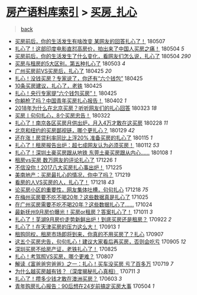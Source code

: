 [房产语料库索引](../../README.md)  > [买房_扎心](买房_扎心.md)
====
> [back](../README.md)

- [买房前后，你的生活发生有啥改变 某网友的回答扎心了！](http://jkwz.applinzi.com/ittc/7100298967999054854.html#%E4%B9%B0%E6%88%BF%E5%89%8D%E5%90%8E%EF%BC%8C%E4%BD%A0%E7%9A%84%E7%94%9F%E6%B4%BB%E5%8F%91%E7%94%9F%E6%9C%89%E5%95%A5%E6%94%B9%E5%8F%98+%E6%9F%90%E7%BD%91%E5%8F%8B%E7%9A%84%E5%9B%9E%E7%AD%94%E6%89%8E%E5%BF%83%E4%BA%86%EF%BC%81) 180507  
- [扎心了！这部印度电影直怼高房价，拍出来了中国人买房之痛！](http://jkwz.applinzi.com/ittc/7099337614069089286.html#%E6%89%8E%E5%BF%83%E4%BA%86%EF%BC%81%E8%BF%99%E9%83%A8%E5%8D%B0%E5%BA%A6%E7%94%B5%E5%BD%B1%E7%9B%B4%E6%80%BC%E9%AB%98%E6%88%BF%E4%BB%B7%EF%BC%8C%E6%8B%8D%E5%87%BA%E6%9D%A5%E4%BA%86%E4%B8%AD%E5%9B%BD%E4%BA%BA%E4%B9%B0%E6%88%BF%E4%B9%8B%E7%97%9B%EF%BC%81) 180504 *5* 
- [买房前后，你的生活发生了什么变化，看网友们怎么说，扎心了](http://jkwz.applinzi.com/ittc/7099311752103855120.html#%E4%B9%B0%E6%88%BF%E5%89%8D%E5%90%8E%EF%BC%8C%E4%BD%A0%E7%9A%84%E7%94%9F%E6%B4%BB%E5%8F%91%E7%94%9F%E4%BA%86%E4%BB%80%E4%B9%88%E5%8F%98%E5%8C%96%EF%BC%8C%E7%9C%8B%E7%BD%91%E5%8F%8B%E4%BB%AC%E6%80%8E%E4%B9%88%E8%AF%B4%EF%BC%8C%E6%89%8E%E5%BF%83%E4%BA%86) 180504 *290* 
- [买房与租房的5大区别，第五种扎心了](http://jkwz.applinzi.com/ittc/7098981812938474512.html#%E4%B9%B0%E6%88%BF%E4%B8%8E%E7%A7%9F%E6%88%BF%E7%9A%845%E5%A4%A7%E5%8C%BA%E5%88%AB%EF%BC%8C%E7%AC%AC%E4%BA%94%E7%A7%8D%E6%89%8E%E5%BF%83%E4%BA%86) 180503 *4* 
- [广州买房前VS买房后，扎心了](http://jkwz.applinzi.com/ittc/7096039891811173393.html#%E5%B9%BF%E5%B7%9E%E4%B9%B0%E6%88%BF%E5%89%8DVS%E4%B9%B0%E6%88%BF%E5%90%8E%EF%BC%8C%E6%89%8E%E5%BF%83%E4%BA%86) 180425 *20* 
- [扎心！没钱买房？专家说了，你还有“六个钱包”](http://jkwz.applinzi.com/ittc/7095942415590622218.html#%E6%89%8E%E5%BF%83%EF%BC%81%E6%B2%A1%E9%92%B1%E4%B9%B0%E6%88%BF%EF%BC%9F%E4%B8%93%E5%AE%B6%E8%AF%B4%E4%BA%86%EF%BC%8C%E4%BD%A0%E8%BF%98%E6%9C%89%E2%80%9C%E5%85%AD%E4%B8%AA%E9%92%B1%E5%8C%85%E2%80%9D) 180425  
- [10条买房建议，扎心了，老铁](http://jkwz.applinzi.com/ittc/7095872526863565834.html#10%E6%9D%A1%E4%B9%B0%E6%88%BF%E5%BB%BA%E8%AE%AE%EF%BC%8C%E6%89%8E%E5%BF%83%E4%BA%86%EF%BC%8C%E8%80%81%E9%93%81) 180425  
- [扎心！央行专家提“六个钱包买房”！](http://jkwz.applinzi.com/ittc/7095867933681255440.html#%E6%89%8E%E5%BF%83%EF%BC%81%E5%A4%AE%E8%A1%8C%E4%B8%93%E5%AE%B6%E6%8F%90%E2%80%9C%E5%85%AD%E4%B8%AA%E9%92%B1%E5%8C%85%E4%B9%B0%E6%88%BF%E2%80%9D%EF%BC%81) 180425  
- [你躺枪了吗？中国青年买房扎心报告！](http://jkwz.applinzi.com/ittc/7087325536122831879.html#%E4%BD%A0%E8%BA%BA%E6%9E%AA%E4%BA%86%E5%90%97%EF%BC%9F%E4%B8%AD%E5%9B%BD%E9%9D%92%E5%B9%B4%E4%B9%B0%E6%88%BF%E6%89%8E%E5%BF%83%E6%8A%A5%E5%91%8A%EF%BC%81) 180402 *1* 
- [2018年为什么在北京买房？听听网友们的扎心回答](http://jkwz.applinzi.com/ittc/7083628139622433802.html#2018%E5%B9%B4%E4%B8%BA%E4%BB%80%E4%B9%88%E5%9C%A8%E5%8C%97%E4%BA%AC%E4%B9%B0%E6%88%BF%EF%BC%9F%E5%90%AC%E5%90%AC%E7%BD%91%E5%8F%8B%E4%BB%AC%E7%9A%84%E6%89%8E%E5%BF%83%E5%9B%9E%E7%AD%94) 180323 *18* 
- [买房丨句句扎心，8个买房忠告！](http://jkwz.applinzi.com/ittc/7083300635313439755.html#%E4%B9%B0%E6%88%BF%E4%B8%A8%E5%8F%A5%E5%8F%A5%E6%89%8E%E5%BF%83%EF%BC%8C8%E4%B8%AA%E4%B9%B0%E6%88%BF%E5%BF%A0%E5%91%8A%EF%BC%81) 180322  
- [扎心了！南京各区买房月供出炉，月入4万才敢在这买房](http://jkwz.applinzi.com/ittc/7075066934028928006.html#%E6%89%8E%E5%BF%83%E4%BA%86%EF%BC%81%E5%8D%97%E4%BA%AC%E5%90%84%E5%8C%BA%E4%B9%B0%E6%88%BF%E6%9C%88%E4%BE%9B%E5%87%BA%E7%82%89%EF%BC%8C%E6%9C%88%E5%85%A54%E4%B8%87%E6%89%8D%E6%95%A2%E5%9C%A8%E8%BF%99%E4%B9%B0%E6%88%BF) 180228 *11* 
- [北京和纽约的买房鄙视链，哪个更扎心？](http://jkwz.applinzi.com/ittc/7063968135843939334.html#%E5%8C%97%E4%BA%AC%E5%92%8C%E7%BA%BD%E7%BA%A6%E7%9A%84%E4%B9%B0%E6%88%BF%E9%84%99%E8%A7%86%E9%93%BE%EF%BC%8C%E5%93%AA%E4%B8%AA%E6%9B%B4%E6%89%8E%E5%BF%83%EF%BC%9F) 180129 *42* 
- [还在涨！房贷利率同比上浮20% 准备买房的扎心了](http://jkwz.applinzi.com/ittc/7058862537976579078.html#%E8%BF%98%E5%9C%A8%E6%B6%A8%EF%BC%81%E6%88%BF%E8%B4%B7%E5%88%A9%E7%8E%87%E5%90%8C%E6%AF%94%E4%B8%8A%E6%B5%AE20%25+%E5%87%86%E5%A4%87%E4%B9%B0%E6%88%BF%E7%9A%84%E6%89%8E%E5%BF%83%E4%BA%86) 180115 *1* 
- [扎心了！租房报告出炉：超七成网友认为必须买房！](http://jkwz.applinzi.com/ittc/7057747359222465542.html#%E6%89%8E%E5%BF%83%E4%BA%86%EF%BC%81%E7%A7%9F%E6%88%BF%E6%8A%A5%E5%91%8A%E5%87%BA%E7%82%89%EF%BC%9A%E8%B6%85%E4%B8%83%E6%88%90%E7%BD%91%E5%8F%8B%E8%AE%A4%E4%B8%BA%E5%BF%85%E9%A1%BB%E4%B9%B0%E6%88%BF%EF%BC%81) 180112 *53* 
- [扎心了！深圳土豪买房跟从地铁 东莞土豪买房跟从内心……](http://jkwz.applinzi.com/ittc/7056257612629148679.html#%E6%89%8E%E5%BF%83%E4%BA%86%EF%BC%81%E6%B7%B1%E5%9C%B3%E5%9C%9F%E8%B1%AA%E4%B9%B0%E6%88%BF%E8%B7%9F%E4%BB%8E%E5%9C%B0%E9%93%81+%E4%B8%9C%E8%8E%9E%E5%9C%9F%E8%B1%AA%E4%B9%B0%E6%88%BF%E8%B7%9F%E4%BB%8E%E5%86%85%E5%BF%83%E2%80%A6%E2%80%A6) 180108 *1* 
- [租房vs买房 数万网友的评论扎心了](http://jkwz.applinzi.com/ittc/7051385833607660561.html#%E7%A7%9F%E6%88%BFvs%E4%B9%B0%E6%88%BF+%E6%95%B0%E4%B8%87%E7%BD%91%E5%8F%8B%E7%9A%84%E8%AF%84%E8%AE%BA%E6%89%8E%E5%BF%83%E4%BA%86) 171226 *1* 
- [不信没你！2017八大买房扎心事出炉！](http://jkwz.applinzi.com/ittc/7051093536340968465.html#%E4%B8%8D%E4%BF%A1%E6%B2%A1%E4%BD%A0%EF%BC%812017%E5%85%AB%E5%A4%A7%E4%B9%B0%E6%88%BF%E6%89%8E%E5%BF%83%E4%BA%8B%E5%87%BA%E7%82%89%EF%BC%81) 171225  
- [美南地产：买房最扎心的情况，你中了吗？](http://jkwz.applinzi.com/ittc/7048789957076845584.html#%E7%BE%8E%E5%8D%97%E5%9C%B0%E4%BA%A7%EF%BC%9A%E4%B9%B0%E6%88%BF%E6%9C%80%E6%89%8E%E5%BF%83%E7%9A%84%E6%83%85%E5%86%B5%EF%BC%8C%E4%BD%A0%E4%B8%AD%E4%BA%86%E5%90%97%EF%BC%9F) 171219  
- [看房的人VS买房的人，扎心了！](http://jkwz.applinzi.com/ittc/7048466309883364368.html#%E7%9C%8B%E6%88%BF%E7%9A%84%E4%BA%BAVS%E4%B9%B0%E6%88%BF%E7%9A%84%E4%BA%BA%EF%BC%8C%E6%89%8E%E5%BF%83%E4%BA%86%EF%BC%81) 171218 *43* 
- [论买房小区的重要性，网友集体吐槽，句句扎心](http://jkwz.applinzi.com/ittc/7048370813923755024.html#%E8%AE%BA%E4%B9%B0%E6%88%BF%E5%B0%8F%E5%8C%BA%E7%9A%84%E9%87%8D%E8%A6%81%E6%80%A7%EF%BC%8C%E7%BD%91%E5%8F%8B%E9%9B%86%E4%BD%93%E5%90%90%E6%A7%BD%EF%BC%8C%E5%8F%A5%E5%8F%A5%E6%89%8E%E5%BF%83) 171218 *75* 
- [在梅州买房要不吃不喝20年？这些数据真是扎心了](http://jkwz.applinzi.com/ittc/7028426266590577681.html#%E5%9C%A8%E6%A2%85%E5%B7%9E%E4%B9%B0%E6%88%BF%E8%A6%81%E4%B8%8D%E5%90%83%E4%B8%8D%E5%96%9D20%E5%B9%B4%EF%BC%9F%E8%BF%99%E4%BA%9B%E6%95%B0%E6%8D%AE%E7%9C%9F%E6%98%AF%E6%89%8E%E5%BF%83%E4%BA%86) 171025  
- [在广州买房需要不吃不喝20年？这些数据扎心了……](http://jkwz.applinzi.com/ittc/7027908538863715345.html#%E5%9C%A8%E5%B9%BF%E5%B7%9E%E4%B9%B0%E6%88%BF%E9%9C%80%E8%A6%81%E4%B8%8D%E5%90%83%E4%B8%8D%E5%96%9D20%E5%B9%B4%EF%BC%9F%E8%BF%99%E4%BA%9B%E6%95%B0%E6%8D%AE%E6%89%8E%E5%BF%83%E4%BA%86%E2%80%A6%E2%80%A6) 171024  
- [最新抚州9月房价曝光！买房or租房？答案扎心了！](http://jkwz.applinzi.com/ittc/7023096391675675665.html#%E6%9C%80%E6%96%B0%E6%8A%9A%E5%B7%9E9%E6%9C%88%E6%88%BF%E4%BB%B7%E6%9B%9D%E5%85%89%EF%BC%81%E4%B9%B0%E6%88%BFor%E7%A7%9F%E6%88%BF%EF%BC%9F%E7%AD%94%E6%A1%88%E6%89%8E%E5%BF%83%E4%BA%86%EF%BC%81) 171011 *3* 
- [扎心了！芜湖9月房价走势新鲜出炉！到底买房还是租房？](http://jkwz.applinzi.com/ittc/7016194561297351696.html#%E6%89%8E%E5%BF%83%E4%BA%86%EF%BC%81%E8%8A%9C%E6%B9%969%E6%9C%88%E6%88%BF%E4%BB%B7%E8%B5%B0%E5%8A%BF%E6%96%B0%E9%B2%9C%E5%87%BA%E7%82%89%EF%BC%81%E5%88%B0%E5%BA%95%E4%B9%B0%E6%88%BF%E8%BF%98%E6%98%AF%E7%A7%9F%E6%88%BF%EF%BC%9F) 170922 *2* 
- [扎心了！在天津买房的压力这么大！](http://jkwz.applinzi.com/ittc/7012705813486109713.html#%E6%89%8E%E5%BF%83%E4%BA%86%EF%BC%81%E5%9C%A8%E5%A4%A9%E6%B4%A5%E4%B9%B0%E6%88%BF%E7%9A%84%E5%8E%8B%E5%8A%9B%E8%BF%99%E4%B9%88%E5%A4%A7%EF%BC%81) 170913 *1* 
- [租购同权，租房市场即将到来，你真的不用买房了？扎心](http://jkwz.applinzi.com/ittc/7010704665937970193.html#%E7%A7%9F%E8%B4%AD%E5%90%8C%E6%9D%83%EF%BC%8C%E7%A7%9F%E6%88%BF%E5%B8%82%E5%9C%BA%E5%8D%B3%E5%B0%86%E5%88%B0%E6%9D%A5%EF%BC%8C%E4%BD%A0%E7%9C%9F%E7%9A%84%E4%B8%8D%E7%94%A8%E4%B9%B0%E6%88%BF%E4%BA%86%EF%BC%9F%E6%89%8E%E5%BF%83) 170907  
- [这五个买房忠告，句句扎心！建议大家看后再买房，否则会吃亏](http://jkwz.applinzi.com/ittc/7009863701371552784.html#%E8%BF%99%E4%BA%94%E4%B8%AA%E4%B9%B0%E6%88%BF%E5%BF%A0%E5%91%8A%EF%BC%8C%E5%8F%A5%E5%8F%A5%E6%89%8E%E5%BF%83%EF%BC%81%E5%BB%BA%E8%AE%AE%E5%A4%A7%E5%AE%B6%E7%9C%8B%E5%90%8E%E5%86%8D%E4%B9%B0%E6%88%BF%EF%BC%8C%E5%90%A6%E5%88%99%E4%BC%9A%E5%90%83%E4%BA%8F) 170905 *12* 
- [深圳买房不给房产证，老铁扎心了！](http://jkwz.applinzi.com/ittc/7005306771848299536.html#%E6%B7%B1%E5%9C%B3%E4%B9%B0%E6%88%BF%E4%B8%8D%E7%BB%99%E6%88%BF%E4%BA%A7%E8%AF%81%EF%BC%8C%E8%80%81%E9%93%81%E6%89%8E%E5%BF%83%E4%BA%86%EF%BC%81) 170825  
- [扎心！考驾照VS买房，哪个更难？](http://jkwz.applinzi.com/ittc/6998999402445014032.html#%E6%89%8E%E5%BF%83%EF%BC%81%E8%80%83%E9%A9%BE%E7%85%A7VS%E4%B9%B0%E6%88%BF%EF%BC%8C%E5%93%AA%E4%B8%AA%E6%9B%B4%E9%9A%BE%EF%BC%9F) 170807  
- [解读《富爸爸穷爸爸》之一：扎心！买车没买房 亏了百多万](http://jkwz.applinzi.com/ittc/6992051348349387792.html#%E8%A7%A3%E8%AF%BB%E3%80%8A%E5%AF%8C%E7%88%B8%E7%88%B8%E7%A9%B7%E7%88%B8%E7%88%B8%E3%80%8B%E4%B9%8B%E4%B8%80%EF%BC%9A%E6%89%8E%E5%BF%83%EF%BC%81%E4%B9%B0%E8%BD%A6%E6%B2%A1%E4%B9%B0%E6%88%BF+%E4%BA%8F%E4%BA%86%E7%99%BE%E5%A4%9A%E4%B8%87) 170719 *7* 
- [为什么越买房越有钱？（深度揭秘扎心真相）](http://jkwz.applinzi.com/ittc/6989091322672448529.html#%E4%B8%BA%E4%BB%80%E4%B9%88%E8%B6%8A%E4%B9%B0%E6%88%BF%E8%B6%8A%E6%9C%89%E9%92%B1%EF%BC%9F%EF%BC%88%E6%B7%B1%E5%BA%A6%E6%8F%AD%E7%A7%98%E6%89%8E%E5%BF%83%E7%9C%9F%E7%9B%B8%EF%BC%89) 170711 *3* 
- [扎心了！攒多少钱才敢在澳洲买房？](http://jkwz.applinzi.com/ittc/6974967297260127236.html#%E6%89%8E%E5%BF%83%E4%BA%86%EF%BC%81%E6%94%92%E5%A4%9A%E5%B0%91%E9%92%B1%E6%89%8D%E6%95%A2%E5%9C%A8%E6%BE%B3%E6%B4%B2%E4%B9%B0%E6%88%BF%EF%BC%9F) 170603 *3* 
- [青年购房扎心报告：90后想在24岁前搞定买房大事](http://jkwz.applinzi.com/ittc/6963816273493361669.html#%E9%9D%92%E5%B9%B4%E8%B4%AD%E6%88%BF%E6%89%8E%E5%BF%83%E6%8A%A5%E5%91%8A%EF%BC%9A90%E5%90%8E%E6%83%B3%E5%9C%A824%E5%B2%81%E5%89%8D%E6%90%9E%E5%AE%9A%E4%B9%B0%E6%88%BF%E5%A4%A7%E4%BA%8B) 170504 *1* 
